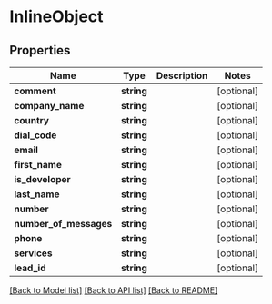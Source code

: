 # InlineObject

## Properties
Name | Type | Description | Notes
------------ | ------------- | ------------- | -------------
**comment** | **string** |  | [optional] 
**company_name** | **string** |  | [optional] 
**country** | **string** |  | [optional] 
**dial_code** | **string** |  | [optional] 
**email** | **string** |  | [optional] 
**first_name** | **string** |  | [optional] 
**is_developer** | **string** |  | [optional] 
**last_name** | **string** |  | [optional] 
**number** | **string** |  | [optional] 
**number_of_messages** | **string** |  | [optional] 
**phone** | **string** |  | [optional] 
**services** | **string** |  | [optional] 
**lead_id** | **string** |  | [optional] 

[[Back to Model list]](../README.md#documentation-for-models) [[Back to API list]](../README.md#documentation-for-api-endpoints) [[Back to README]](../README.md)


